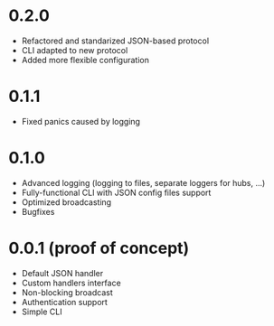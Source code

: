 # 0.2.0

* Refactored and standarized JSON-based protocol
* CLI adapted to new protocol
* Added more flexible configuration

# 0.1.1

* Fixed panics caused by logging

# 0.1.0

* Advanced logging (logging to files, separate loggers for hubs, ...)
* Fully-functional CLI with JSON config files support
* Optimized broadcasting
* Bugfixes

# 0.0.1 (proof of concept)

* Default JSON handler
* Custom handlers interface
* Non-blocking broadcast
* Authentication support
* Simple CLI 
